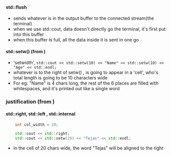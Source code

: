 #### std::flush
- sends whatever is in the output buffer to the connected stream(the terminal)
- when we use std::cout, data doesn't directly go the terminal, it's first put into this buffer
- when this buffer is full, all the data inside it is sent in one go

#### std::setw()    (from <iomanip>)
- 'setwidth', `std::cout << std::setw(10) << "Name" << std::setw(10) << "Age" << std::endl;`
- whatever is to the right of setw() , is going to appear in a 'cell', who's total length is going to be 10 characters wide
- For eg: "Name" is 4 chars long, the rest of the 6 places are filled with whitespaces, and it's printed out like a single word

### justification (from <ios>)
#### std::right, std::left , std::internal
```cpp
    int col_width = 20;

    std::cout << std::right;
    std::cout << std::setw(20) << "Tejas" << std::endl;
```
- In the cell of 20 chars wide, the word "Tejas" will be aligned to the right
